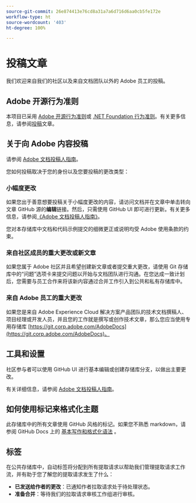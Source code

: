 ```yaml
---
source-git-commit: 26e874413e76cd8a31a7a6d716d6aa0cb5fe172e
workflow-type: ht
source-wordcount: '403'
ht-degree: 100%

---
```

# 投稿文章

我们欢迎来自我们的社区以及来自文档团队以外的 Adobe 员工的投稿。

## Adobe 开源行为准则


本项目已采用 [Adobe 开源行为准则](code-of-conduct.md)或 [.NET Foundation 行为准则](https://dotnetfoundation.org/code-of-conduct)。有关更多信息，请参阅[投稿](contributing.md)文章。

## 关于向 Adobe 内容投稿

请参阅 [Adobe 文档投稿人指南](https://experienceleague.adobe.com/docs/contributor/contributor-guide/introduction.html?lang=zh-Hans)。

您如何投稿取决于您的身份以及您要投稿的更改类型：

### 小幅度更改

如果您出于善意想要投稿关于小幅度更改的内容，请访问文档并在文章中单击转向文章 GitHub 源的&#x200B;**编辑**&#x200B;链接。然后，只需使用 GitHub UI 即可进行更新。有关更多信息，请参阅[《Adobe 文档投稿人指南》](https://experienceleague.adobe.com/docs/contributor/contributor-guide/introduction.html?lang=zh-Hans)。

您对本存储库中文档和代码示例提交的细微更正或说明均受 Adobe 使用条款的约束。

### 来自社区成员的重大更改或新文章

如果您属于 Adobe 社区并且希望创建新文章或者提交重大更改，请使用 Git 存储库中的“问题”选项卡来提交问题以开始与文档团队进行沟通。在您达成一致计划后，您需要与员工合作来将该新内容通过合并工作引入到公共和私有存储库中。

<!--
If you submit a pull request with significant changes to documentation and code examples, you'll see a message in the pull request asking you to submit an online contribution license agreement (CLA). We need you to complete the online form before we can review your pull request.
-->

### 来自 Adobe 员工的重大更改

如果您是来自 Adobe Experience Cloud 解决方案产品团队的技术文档撰稿人、项目经理或开发人员，并且您的工作就是撰写或创作技术文章，那么您应当使用专用存储库 [https://git.corp.adobe.com/AdobeDocs](https://git.corp.adobe.com/AdobeDocs)。<!--Employees from other parts of the Adobe world should use the public repo for minor updates.-->

## 工具和设置

社区参与者可以使用 GitHub UI 进行基本编辑或创建存储库分支，以做出主要更改。

有关详细信息，请参阅 [Adobe 文档投稿人指南](https://experienceleague.adobe.com/docs/contributor/contributor-guide/introduction.html?lang=zh-Hans)。

## 如何使用标记来格式化主题

此存储库中的所有文章使用 GitHub 风格的标记。如果您不熟悉 markdown，请参阅 GitHub Docs 上的 [基本写作和格式化语法](https://docs.github.com/en/get-started/writing-on-github/getting-started-with-writing-and-formatting-on-github/basic-writing-and-formatting-syntax) 。

## 标签

在公共存储库中，自动标签将分配到所有提取请求以帮助我们管理提取请求工作流，并有助于您了解您的提取请求发生了什么：

* **已发送给作者的更改**：已通知作者拉取请求处于待处理状态。
* **准备合并**：等待我们的拉取请求审核工作组进行审核。
